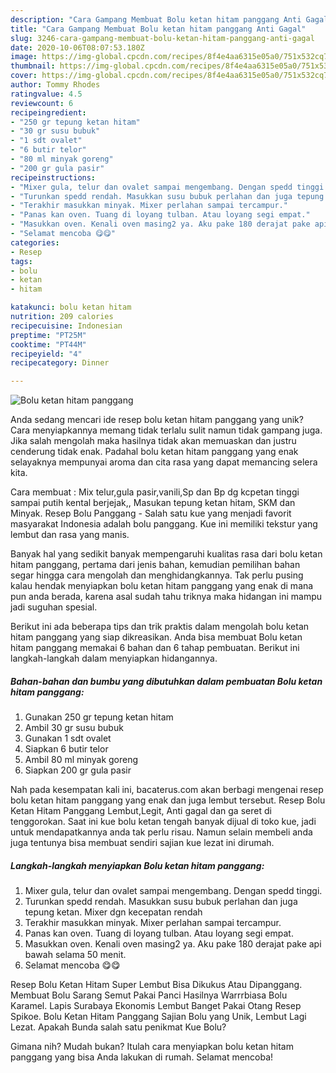 ```yaml
---
description: "Cara Gampang Membuat Bolu ketan hitam panggang Anti Gagal"
title: "Cara Gampang Membuat Bolu ketan hitam panggang Anti Gagal"
slug: 3246-cara-gampang-membuat-bolu-ketan-hitam-panggang-anti-gagal
date: 2020-10-06T08:07:53.180Z
image: https://img-global.cpcdn.com/recipes/8f4e4aa6315e05a0/751x532cq70/bolu-ketan-hitam-panggang-foto-resep-utama.jpg
thumbnail: https://img-global.cpcdn.com/recipes/8f4e4aa6315e05a0/751x532cq70/bolu-ketan-hitam-panggang-foto-resep-utama.jpg
cover: https://img-global.cpcdn.com/recipes/8f4e4aa6315e05a0/751x532cq70/bolu-ketan-hitam-panggang-foto-resep-utama.jpg
author: Tommy Rhodes
ratingvalue: 4.5
reviewcount: 6
recipeingredient:
- "250 gr tepung ketan hitam"
- "30 gr susu bubuk"
- "1 sdt ovalet"
- "6 butir telor"
- "80 ml minyak goreng"
- "200 gr gula pasir"
recipeinstructions:
- "Mixer gula, telur dan ovalet sampai mengembang. Dengan spedd tinggi."
- "Turunkan spedd rendah. Masukkan susu bubuk perlahan dan juga tepung ketan. Mixer dgn kecepatan rendah"
- "Terakhir masukkan minyak. Mixer perlahan sampai tercampur."
- "Panas kan oven. Tuang di loyang tulban. Atau loyang segi empat."
- "Masukkan oven. Kenali oven masing2 ya. Aku pake 180 derajat pake api bawah selama 50 menit."
- "Selamat mencoba 😋😋"
categories:
- Resep
tags:
- bolu
- ketan
- hitam

katakunci: bolu ketan hitam 
nutrition: 209 calories
recipecuisine: Indonesian
preptime: "PT25M"
cooktime: "PT44M"
recipeyield: "4"
recipecategory: Dinner

---
```



![Bolu ketan hitam panggang](https://img-global.cpcdn.com/recipes/8f4e4aa6315e05a0/751x532cq70/bolu-ketan-hitam-panggang-foto-resep-utama.jpg)

Anda sedang mencari ide resep bolu ketan hitam panggang yang unik? Cara menyiapkannya memang tidak terlalu sulit namun tidak gampang juga. Jika salah mengolah maka hasilnya tidak akan memuaskan dan justru cenderung tidak enak. Padahal bolu ketan hitam panggang yang enak selayaknya mempunyai aroma dan cita rasa yang dapat memancing selera kita.

Cara membuat : Mix telur,gula pasir,vanili,Sp dan Bp dg kcpetan tinggi sampai putih kental berjejak,, Masukan tepung ketan hitam, SKM dan Minyak. Resep Bolu Panggang - Salah satu kue yang menjadi favorit masyarakat Indonesia adalah bolu panggang. Kue ini memiliki tekstur yang lembut dan rasa yang manis.

Banyak hal yang sedikit banyak mempengaruhi kualitas rasa dari bolu ketan hitam panggang, pertama dari jenis bahan, kemudian pemilihan bahan segar hingga cara mengolah dan menghidangkannya. Tak perlu pusing kalau hendak menyiapkan bolu ketan hitam panggang yang enak di mana pun anda berada, karena asal sudah tahu triknya maka hidangan ini mampu jadi suguhan spesial.


Berikut ini ada beberapa tips dan trik praktis dalam mengolah bolu ketan hitam panggang yang siap dikreasikan. Anda bisa membuat Bolu ketan hitam panggang memakai 6 bahan dan 6 tahap pembuatan. Berikut ini langkah-langkah dalam menyiapkan hidangannya.

<!--inarticleads1-->

##### Bahan-bahan dan bumbu yang dibutuhkan dalam pembuatan Bolu ketan hitam panggang:

1. Gunakan 250 gr tepung ketan hitam
1. Ambil 30 gr susu bubuk
1. Gunakan 1 sdt ovalet
1. Siapkan 6 butir telor
1. Ambil 80 ml minyak goreng
1. Siapkan 200 gr gula pasir


Nah pada kesempatan kali ini, bacaterus.com akan berbagi mengenai resep bolu ketan hitam panggang yang enak dan juga lembut tersebut. Resep Bolu Ketan Hitam Panggang Lembut,Legit, Anti gagal dan ga seret di tenggorokan. Saat ini kue bolu ketan tengah banyak dijual di toko kue, jadi untuk mendapatkannya anda tak perlu risau. Namun selain membeli anda juga tentunya bisa membuat sendiri sajian kue lezat ini dirumah. 

<!--inarticleads2-->

##### Langkah-langkah menyiapkan Bolu ketan hitam panggang:

1. Mixer gula, telur dan ovalet sampai mengembang. Dengan spedd tinggi.
1. Turunkan spedd rendah. Masukkan susu bubuk perlahan dan juga tepung ketan. Mixer dgn kecepatan rendah
1. Terakhir masukkan minyak. Mixer perlahan sampai tercampur.
1. Panas kan oven. Tuang di loyang tulban. Atau loyang segi empat.
1. Masukkan oven. Kenali oven masing2 ya. Aku pake 180 derajat pake api bawah selama 50 menit.
1. Selamat mencoba 😋😋


Resep Bolu Ketan Hitam Super Lembut Bisa Dikukus Atau Dipanggang. Membuat Bolu Sarang Semut Pakai Panci Hasilnya Warrrbiasa Bolu Karamel. Lapis Surabaya Ekonomis Lembut Banget Pakai Otang Resep Spikoe. Bolu Ketan Hitam Panggang Sajian Bolu yang Unik, Lembut Lagi Lezat. Apakah Bunda salah satu penikmat Kue Bolu? 

Gimana nih? Mudah bukan? Itulah cara menyiapkan bolu ketan hitam panggang yang bisa Anda lakukan di rumah. Selamat mencoba!
